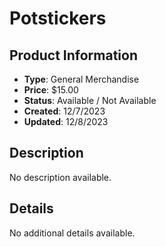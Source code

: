 # Potstickers

## Product Information
- **Type**: General Merchandise
- **Price**: $15.00
- **Status**: Available / Not Available
- **Created**: 12/7/2023
- **Updated**: 12/8/2023

## Description
No description available.



## Details
No additional details available.
